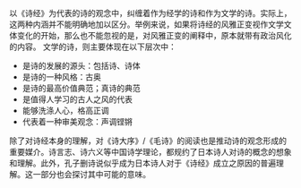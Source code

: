 以《诗经》为代表的诗的观念中，纠缠着作为经学的诗和作为文学的诗。实际上，这两种内涵并不能明确地加以区分。举例来说，如果将诗经的风雅正变视作文学文体变化的开始，那么也不能忽视的是，对风雅正变的阐释中，原本就带有政治风化的内容。
文学的诗，则主要体现在以下层次中：
- 是诗的发展的源头：包括诗、诗体
- 是诗的一种风格：古奥
- 是诗的最高价值典范；真诗的典范
- 是值得人学习的古人之风的代表
- 能够洗涤人心，格高正调
- 代表着一种审美观念：声调铿锵


除了对诗经本身的理解，对《诗大序》/《毛诗》的阅读也是推动诗的观念形成的重要媒介。诗言志、诗六义等中国诗学理论，都规约了日本诗人对诗的概念的想象和理解。此外，孔子删诗说似乎成为日本诗人对于《诗经》成立之原因的普遍理解。这一部分也会探讨其中可能的意味。